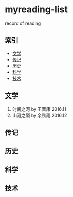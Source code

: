 # myreading-list
record of reading
## 索引

- [文学](#文学)
- [传记](#传记)
- [历史](#历史)
- [科学](#科学)
- [技术](#技术)

## 文学
1. 时间之河 by 王晋康 2016.11
2. 山河之巅 by 余秋雨 2016.12

## 传记
## 历史
## 科学
## 技术
